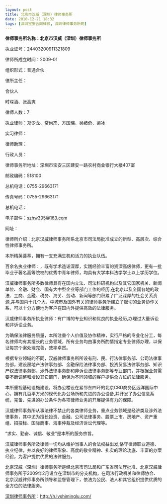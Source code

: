 ```yaml
---
layout: post
title: 北京市汉威（深圳）律师事务所
date: 2010-12-21 18:32
tags: [深圳宝安合同律师, 深圳律师事务所网]
---
```

<strong>律师事务所名称：北京市汉威（深圳）律师事务所</strong>

执业证号：24403200911321809

律师所成立时间：2009-01

组织形式：普通合伙

律所主任：

合伙人

时琛涵、张高爽

律师人数：7

执业律师：郑少龙、常尚杰、方国瑞、吴绪奇、梁冰

实习律师：

律师助理：

行政人员：

律师事务所地址：深圳市宝安三区建安一路农村商业银行大楼407室

邮政编码：518100

总机电话：0755-29663171

传真号码：0755-29663171

总机电话：

电子邮件：szhw305@163.com

网址：

律师所介绍：北京汉威律师事务所系北京市司法局批准成立的新型、高层次、综合性律师事务所。

本所精英荟萃，拥有一支充满生机和活力的执业队伍。

百余名执业律师：，既有学术造诣深厚，实践经验丰富的资深高级律师，更有一批毕业于著名高等院校的优秀中青年律师，均具有大学本科法学学士以上学历学位。

汉威律师事务所多数律师具有在国内立法、司法科研机构以及其它国家机关、新闻单位、金融、财会、国有大中型企业等部门工作的经历,在北京以及全国各地的政法、工商、金融、税务、海关、劳动、新闻等部门积累了广泛深厚的社会关系资源,并与国内十几个大、中城市及国外有关的律师事务所建立了密切的业务协作关系，可以十分方便地为客户在国内外提供高效的法律服务。

汉威律师事务所执业律师：有广博的专业知识和优良的执业经历,办理过大量诉讼和非诉讼业务。

为确保法律服务质量，本所注重个人价值及协作精神，实行严格的专业化分工，每名律师均有其擅长的业务领域，所有业务均由事务所酌情指定专业律师办理，以保证每宗个案处理完善，效率卓然。

根据专业领域的不同，汉威律师事务所所设有刑、民、行法律事务部、公司法律事务部，建设房地产法律事务部、金融保险法律事务部、投资贸易法律事务部、知识产权法律事务部、涉外法律事务部和非诉讼法律事务部等专业部门，并根据业务需要不断调整和增设其它部门，确保为不同领域的客户提供全方位的法律服务。

本所重视基础设施建设，将办公楼设在紧邻东四环的北京CBD商务区远洋国际中心，拥有几百平方米的现代化办公场所和先进的办公设备,并开发了办公信息系统，完备、先进的办公条件为各项律师业务的开展提供有力的保障。

汉威律师事务所从事法律不禁止的各类律师业务，重点业务领域是经济类及涉外法律事务，其中尤为擅长投资、金融、公司法律事务、股票上市、房地产、资产重组、招投标、国际商事、海事仲裁及经济诉讼代理等。

“求实、勤奋、诚信、敬业”是本所的服务宗旨。

汉威律师事务所及律师一切均从维护当事人的合法权益出发,恪守律师职业道德、执业纪律，并以良好的律师形象、高度的敬业精神、扎实的理论功底、丰富的办案经验，为客户提供优质的法律服务。

北京汉威（深圳）律师事务所是经北京市司法局和广东省司法厅批准、北京汉威律师事务所于2009年2月设立在深圳市的分支机构，在司法行政机关和律师协会、北京汉威律师事务所领导和监督管理下，依法为公民、法人和其它组织提供优质的全方位的法律服务。


<a href="http://h.lvshiminglu.com/">深圳律师事务所</a>：<a href="http://h.lvshiminglu.com/">http://h.lvshiminglu.com/</a>


